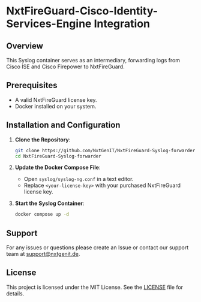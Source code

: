 # NxtFireGuard-Cisco-Identity-Services-Engine Integration

## Overview
This Syslog container serves as an intermediary, forwarding logs from Cisco ISE and Cisco Firepower to NxtFireGuard.

## Prerequisites
- A valid NxtFireGuard license key.
- Docker installed on your system.

## Installation and Configuration

1. **Clone the Repository**:
    ```sh
    git clone https://github.com/NxtGenIT/NxtFireGuard-Syslog-forwarder.git
    cd NxtFireGuard-Syslog-forwarder
    ```

2. **Update the Docker Compose File**:
    - Open `syslog/syslog-ng.conf` in a text editor.
    - Replace `<your-license-key>` with your purchased NxtFireGuard license key.

3. **Start the Syslog Container**:
    ```sh
    docker compose up -d
    ```

## Support
For any issues or questions please create an Issue or contact our support team at [support@nxtgenit.de](mailto:support@nxtgenit.de).

## License
This project is licensed under the MIT License. See the [LICENSE](LICENSE) file for details.
